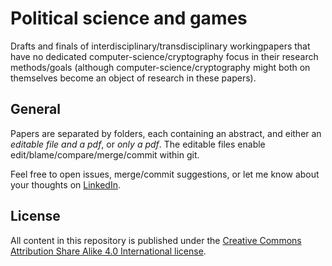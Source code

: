 # Political science and games  
Drafts and finals of interdisciplinary/transdisciplinary workingpapers that have no dedicated computer-science/cryptography focus in their research methods/goals (although computer-science/cryptography might both on themselves become an object of research in these papers).  
  
## General  
Papers are separated by folders, each containing an abstract, and either an *editable file and a pdf*, or *only a pdf*. The editable files enable edit/blame/compare/merge/commit within git.
  
Feel free to open issues, merge/commit suggestions, or let me know about your thoughts on [LinkedIn](https://www.linkedin.com/in/christopher-klooz-214a89186/).
  
## License  
All content in this repository is published under the [Creative Commons Attribution Share Alike 4.0 International license](https://github.com/py0xc3/PoliticalScienceAndGames/blob/master/LICENSE.md).
